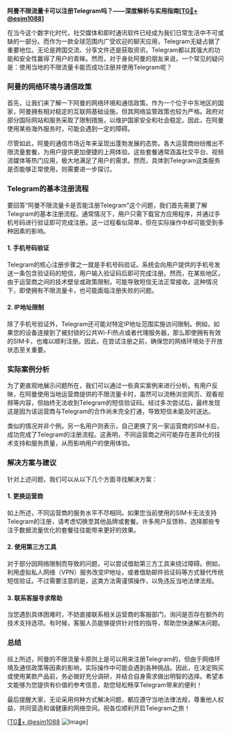 **阿曼不限流量卡可以注册Telegram吗？——深度解析与实用指南[[TG💪+ @esim1088](https://t.me/s/esim1088)]**

在当今这个数字化时代，社交媒体和即时通讯软件已经成为我们日常生活中不可或缺的一部分。而作为一款全球范围内广受欢迎的聊天应用，Telegram无疑占据了重要地位。无论是跨国交流、分享文件还是获取资讯，Telegram都以其强大的功能和安全性赢得了用户的青睐。然而，对于身处阿曼的朋友来说，一个常见的疑问是：使用当地的不限流量卡能否成功注册并使用Telegram呢？

### 阿曼的网络环境与通信政策

首先，让我们来了解一下阿曼的网络环境和通信政策。作为一个位于中东地区的国家，阿曼拥有相对稳定的互联网基础设施，但其网络监管政策也较为严格。政府对部分国际网站和服务采取了限制措施，以维护国家安全和社会稳定。因此，在阿曼使用某些海外服务时，可能会遇到一定的障碍。

尽管如此，阿曼的通信市场近年来呈现出蓬勃发展的态势。各大运营商纷纷推出不限流量套餐，为用户提供更加便捷的上网体验。这些套餐通常涵盖社交平台、视频流媒体等热门应用，极大地满足了用户的需求。然而，具体到Telegram这类服务是否能够正常使用，则需要进一步探讨。

### Telegram的基本注册流程

要回答“阿曼不限流量卡是否能注册Telegram”这个问题，我们首先需要了解Telegram的基本注册流程。通常情况下，用户只需下载官方应用程序，并通过手机号码进行验证即可完成注册。这一过程看似简单，但在实际操作中却可能受到多种因素的影响。

#### 1. 手机号码验证
Telegram的核心注册步骤之一就是手机号码验证。系统会向用户提供的手机号发送一条包含验证码的短信，用户输入验证码后即可完成注册。然而，在某些地区，由于运营商之间的技术壁垒或政策限制，可能导致短信无法正常接收。这种情况下，即使拥有不限流量卡，也可能面临注册失败的问题。

#### 2. IP地址限制
除了手机号验证外，Telegram还可能对特定IP地址范围实施访问限制。例如，如果您的设备连接到了被封锁的公共Wi-Fi热点或者代理服务器，那么即使拥有有效的SIM卡，也难以顺利注册。因此，在尝试注册之前，确保您的网络环境处于开放状态至关重要。

### 实际案例分析

为了更直观地展示问题所在，我们可以通过一些真实案例来进行分析。有用户反映，在阿曼使用当地运营商提供的不限流量卡时，虽然可以流畅浏览网页、观看视频等内容，但始终无法收到Telegram的短信验证码。经过多次尝试后，最终发现这是因为该运营商与Telegram的合作尚未完全打通，导致短信未能及时送达。

类似的情况并非个例。另一名用户则表示，自己更换了另一家运营商的SIM卡后，成功完成了Telegram的注册流程。这表明，不同运营商之间可能存在差异化的技术支持和服务质量，从而影响用户的使用体验。

### 解决方案与建议

针对上述问题，我们可以从以下几个方面寻找解决方案：

#### 1. 更换运营商
如上所述，不同运营商的服务水平不尽相同。如果您当前使用的SIM卡无法支持Telegram的注册，请考虑切换至其他品牌或套餐。许多用户反馈称，选择那些专注于数据流量优化的套餐往往能带来更好的效果。

#### 2. 使用第三方工具
对于部分因网络限制而导致的问题，可以尝试借助第三方工具来绕过障碍。例如，利用虚拟私人网络（VPN）服务改变IP地址，或者借助邮件验证码等方式替代传统短信验证。不过需要注意的是，这类方法需谨慎操作，以免违反当地法律法规。

#### 3. 联系客服寻求帮助
当您遇到具体困难时，不妨直接联系相关运营商的客服部门，询问是否存在额外的技术支持选项。有时候，客服人员能够提供针对性的指导，帮助您快速解决问题。

### 总结

综上所述，阿曼的不限流量卡原则上是可以用来注册Telegram的，但由于网络环境及通信政策等因素的影响，实际操作中可能会遇到各种挑战。因此，在决定购买或使用某款产品前，务必做好充分调研，并结合自身需求做出明智的选择。希望本文能够为您提供有价值的参考信息，助您轻松畅享Telegram带来的便利！

最后提醒大家，无论采用何种方式解决问题，都应遵守当地法律法规，尊重他人权益，共同营造和谐健康的网络空间。祝各位顺利开启Telegram之旅！

[[TG💪+ @esim1088](https://t.me/s/esim1088) ![Image](https://i.postimg.cc/4NQfJmqS/Snipaste-2025-05-13-00-14-12.png)]